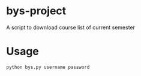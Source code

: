 # bys-project
A script to download course list of current semester

# Usage
`python bys.py username password`
